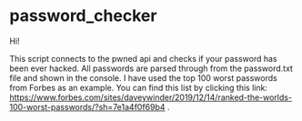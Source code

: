 # password_checker
Hi!

This script connects to the pwned api and checks if your password has been ever hacked. All passwords are parsed through from the password.txt file and shown in the console. I have used the top 100 worst passwords from Forbes as an example. You can find this list by clicking this link: https://www.forbes.com/sites/daveywinder/2019/12/14/ranked-the-worlds-100-worst-passwords/?sh=7e1a4f0f69b4 .
